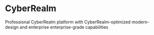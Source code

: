 # CyberRealm
Professional CyberRealm platform with CyberRealm-optimized modern-design and enterprise enterprise-grade capabilities
